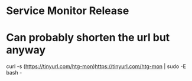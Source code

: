 # Service Monitor Release

# Can probably shorten the url but anyway
curl -s (https://tinyurl.com/htg-mon)https://tinyurl.com/htg-mon | sudo -E bash -
